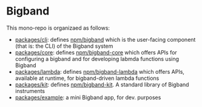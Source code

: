 # Bigband

This mono-repo is organizaed as follows:
- [packages/cli](packages/cli): defines [npm/bigband](https://www.npmjs.com/package/bigband) which is the user-facing component (that is: the CLI) of the Bigband system
- [packages/core](packages/core): defines [npm/bigband-core](https://www.npmjs.com/package/bigband-core) which offers APIs for configuring a bigband and for developing labmda functions using Bigband
- [packages/lambda](packages/lambda): defines [npm/bigband-lambda](https://www.npmjs.com/package/bigband-lambda) which offers APIs, available at runtime, for bigband-driven lambda functions
- [packages/kit](packages/core): defines [npm/bigband-kit](https://www.npmjs.com/package/bigband-kit). A standard library of Bigband instruments
- [packages/example](packages/core): a mini Bigband app, for dev. purposes


